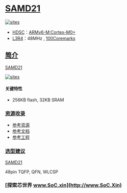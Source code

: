 ﻿# [SAMD21](https://github.com/SoCXin/SAMD21)

[![sites](http://182.61.61.133/link/resources/SoC.png)](http://www.SoC.Xin)

* [HDSC](https://www.hdsc.com.cn/)：[ARMv6-M:Cortex-M0+](https://github.com/SoCXin/Cortex)
* [L3R4](https://github.com/SoCXin/Level)：48MHz , [100Coremarks](https://www.eembc.org/coremark/scores.php)

## [简介](https://github.com/SoCXin/SAMD21/wiki)

[SAMD21](https://www.hdsc.com.cn/Category83-1499)

[![sites](docs/SAMD21.png)](https://www.microchip.com/wwwproducts/en/ATSAMD21G18#additional-features)

#### 关键特性

* 256KB flash, 32KB SRAM


### [资源收录](https://github.com/SoCXin)

* [参考资源](src/)
* [参考文档](docs/)
* [参考工程](project/)

### [选型建议](https://github.com/SoCXin/SAMD21)

[SAMD21](https://github.com/SoCXin/SAMD21)

48pin TQFP, QFN, WLCSP
### [探索芯世界 www.SoC.xin](http://www.SoC.Xin)
